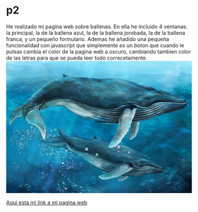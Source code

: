 # p2
He realizado mi pagina web sobre ballenas. En ella he incluido 4 ventanas: la principal, la de la ballena azul, la de la ballena jorobada, la de la ballena franca, y un pequeño formulario. Ademas he añadido una pequeña funcionalidad con javascript que simplemente es un boton que cuando le pulsas cambia el color de la pagina web a oscuro, cambiando tambien color de las letras para que se pueda leer todo correcetamente. 
![VS .](imagenes/portada.jpg)

[Aqui esta mi link a mi pagina web](https://bydelariva78.github.io/p2/)
